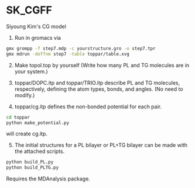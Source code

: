 # SK_CGFF
Siyoung Kim's CG model

1. Run in gromacs via
``` bash
gmx grompp -f step7.mdp -c yourstructure.gro -o step7.tpr
gmx mdrun -deffnm step7 -table toppar/table.xvg
```

2. Make topol.top by yourself (Write how many PL and TG molecules are in your system.)


3. toppar/DOPC.itp and toppar/TRIO.itp describe PL and TG molecules, respectively, defining the atom types, bonds, and angles. (No need to modify.)


4. toppar/cg.itp defines the non-bonded potential for each pair.
``` bash
cd toppar
python make_potential.py
```
will create cg.itp.


5. The initial structures for a PL bilayer or PL+TG bilayer can be made with the attached scripts.
``` bash
python build_PL.py
python build_PLTG.py
```
Requires the MDAnalysis package.
